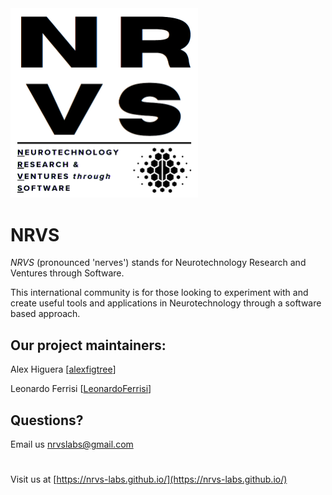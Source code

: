 <img src="https://github.com/NRVS-Labs/.github/blob/main/assets/NRVS_logo.PNG" alt="NRVS" width="300"/>


# **NRVS**

*NRVS* (pronounced 'nerves') stands for Neurotechnology Research and Ventures through Software.

This international community is for those looking to experiment with and create useful tools and applications in Neurotechnology through a software based approach.


## Our project maintainers:
Alex Higuera [[alexfigtree](https://github.com/alexfigtree)] 

Leonardo Ferrisi [[LeonardoFerrisi](https://github.com/LeonardoFerrisi)]


## Questions?
Email us nrvslabs@gmail.com

#

Visit us at [https://nrvs-labs.github.io/](https://nrvs-labs.github.io/)

